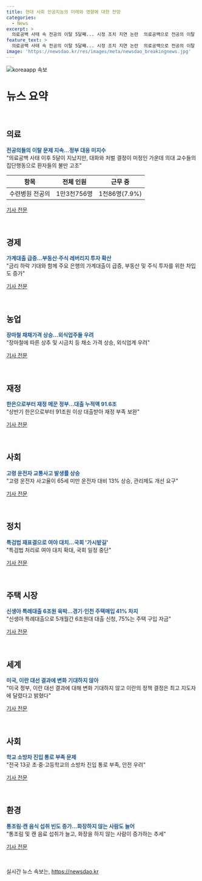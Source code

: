 ```yaml
---
title: 현대 사회 인공지능의 미래와 영향에 대한 전망
categories:
  - News
excerpt: >
  의료공백 사태 속 전공의 이탈 5달째... 시정 조치 지연 논란  의료공백으로 전공의 이탈 사태가 계속되고 있으며, 정부의 대화 부재와 처분 미결로 사태가 해결되지 않고 있다. 전문가들은 다음 주에도 사태의 종지부가 될 구체적인 결단을 내릴지 미지수라며 우려를 표명하고 있다. 고령 운전자의 사고율 상승과 장마철로 인한 소비물가 상승 등에도 사회적 관심이 높아지고 있다. (150자)
feature_text: >
  의료공백 사태 속 전공의 이탈 5달째... 시정 조치 지연 논란  의료공백으로 전공의 이탈 사태가 계속되고 있으며, 정부의 대화 부재와 처분 미결로 사태가 해결되지 않고 있다. 전문가들은 다음 주에도 사태의 종지부가 될 구체적인 결단을 내릴지 미지수라며 우려를 표명하고 있다. 고령 운전자의 사고율 상승과 장마철로 인한 소비물가 상승 등에도 사회적 관심이 높아지고 있다. (150자)
image: 'https://newsdao.kr/res/images/meta/newsdao_breakingnews.jpg'
---
```


<p><img src="https://newsdao.kr/res/images/meta/newsdao_breakingnews.jpg" alt="koreaapp 속보" /></p>

<h1>뉴스 요약</h1>

<p data-ke-size="size16">&nbsp;</p>

<h2>의료</h2>

<p><b><span style="color: #1a5490;">전공의들의 이탈 문제 지속…정부 대응 미지수</span></b><br>"의료공백 사태 이후 5달이 지났지만, 대화와 처벌 결정이 미정인 가운데 의대 교수들의 집단행동으로 환자들의 불만 고조"</p>

<table>
<thead>
<tr>
<th>항목</th>
<th>전체 인원</th>
<th>근무 중</th>
</tr>
</thead>
<tbody>
<tr>
<td>수련병원 전공의</td>
<td>1만3천756명</td>
<td>1천86명(7.9%)</td>
</tr>
</tbody>
</table>

<p><a href="https://www.yna.co.kr/view/AKR20240705138200530">기사 전문</a></p>

<p data-ke-size="size16">&nbsp;</p>

<h2>경제</h2>

<p><b><span style="color: #1a5490;">가계대출 급증…부동산·주식 레버리지 투자 확산</span></b><br>"금리 하락 기대와 함께 주요 은행의 가계대출이 급증, 부동산 및 주식 투자를 위한 차입도 증가"</p>

<p><a href="https://www.yna.co.kr/view/AKR20240706043000002">기사 전문</a></p>

<p data-ke-size="size16">&nbsp;</p>

<h2>농업</h2>

<p><b><span style="color: #1a5490;">장마철 채채가격 상승…외식업주들 우려</span></b><br>"장마철에 따른 상추 및 시금치 등 채소 가격 상승, 외식업계 우려"</p>

<p><a href="https://www.yna.co.kr/view/AKR20240705125400030">기사 전문</a></p>

<p data-ke-size="size16">&nbsp;</p>

<h2>재정</h2>

<p><b><span style="color: #1a5490;">한은으로부터 재정 메꾼 정부…대출 누적액 91.6조</span></b><br>"상반기 한은으로부터 91조원 이상 대출받아 재정 부족 보완"</p>

<p><a href="https://www.yna.co.kr/view/AKR20240706043600002">기사 전문</a></p>

<p data-ke-size="size16">&nbsp;</p>

<h2>사회</h2>

<p><b><span style="color: #1a5490;">고령 운전자 교통사고 발생률 상승</span></b><br>"고령 운전자 사고율이 65세 미만 운전자 대비 13% 상승, 관리제도 개선 요구"</p>

<p><a href="https://www.yna.co.kr/view/AKR20240706034400002">기사 전문</a></p>

<p data-ke-size="size16">&nbsp;</p>

<h2>정치</h2>

<p><b><span style="color: #1a5490;">특검법 재표결으로 여야 대치…국회 '가시밭길'</span></b><br>"특검법 처리로 여야 대치 확대, 국회 일정 중단"</p>

<p><a href="https://www.yna.co.kr/view/AKR20240706039000001">기사 전문</a></p>

<p>&nbsp;</p>

<h2>주택 시장</h2>

<p><b><span style="color: #1a5490;">신생아 특례대출 6조원 육박…경기·인천 주택매입 41% 차지</span></b><br>"신생아 특례대출으로 5개월간 6조원대 대출 신청, 75%는 주택 구입 자금"</p>

<p><a href="https://www.yna.co.kr/view/AKR20240706030800003">기사 전문</a></p>

<p data-ke-size="size16">&nbsp;</p>

<h2>세계</h2>

<p><b><span style="color: #1a5490;">미국, 이란 대선 결과에 변화 기대하지 않아</span></b><br>"미국 정부, 이란 대선 결과에 대해 변화 기대하지 않고 이란의 정책 결정은 최고 지도자에 달렸다고 밝혔다"</p>

<p><a href="https://www.yna.co.kr/view/AKR20240707001000071">기사 전문</a></p>

<p data-ke-size="size16">&nbsp;</p>

<h2>사회</h2>

<p><b><span style="color: #1a5490;">학교 소방차 진입 통로 부족 문제</span></b><br>"전국 13곳 초·중·고등학교의 소방차 진입 통로 부족, 안전 우려"</p>

<p><a href="https://www.yna.co.kr/view/AKR20240705117100004">기사 전문</a></p>

<p data-ke-size="size16">&nbsp;</p>

<h2>환경</h2>

<p><b><span style="color: #1a5490;">통조림·캔 음식 섭취 빈도 증가…화장하지 않는 사람도 늘어</span></b><br>"통조림 및 캔 음료 섭취가 늘고, 화장을 하지 않는 사람이 증가하는 추세"</p>

<p><a href="https://www.yna.co.kr/view/AKR20240705100400530">기사 전문</a></p>

<p data-ke-size="size16">&nbsp;</p>
실시간 뉴스 속보는, <a href="https://newsdao.kr" rel="dofollow">https://newsdao.kr</a>


